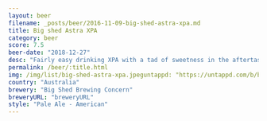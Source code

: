 ```yaml
---
layout: beer
filename: _posts/beer/2016-11-09-big-shed-astra-xpa.md
title: Big shed Astra XPA
category: beer
score: 7.5
beer-date: "2018-12-27"
desc: "Fairly easy drinking XPA with a tad of sweetness in the aftertaste. Beautiful golden clarity"
permalink: /beer/:title.html
img: /img/list/big-shed-astra-xpa.jpeguntappd: "https://untappd.com/b/big-shed-brewing-concern-astra-xpa/2937488"
country: "Australia"
brewery: "Big Shed Brewing Concern"
breweryURL: "breweryURL"
style: "Pale Ale - American"
---
```

